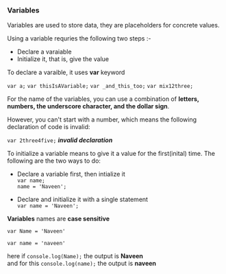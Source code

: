 ### Variables

 Variables are used to store data, they are placeholders for concrete values.

 Using a variable requries the following two steps :-

+ Declare a varaiable
+ Initialize it, that is, give the value

To declare a varaible, it uses **var** keyword

`var a;`
`var thisIsAVariable;`
`var _and_this_too;`
`var mix12three;`


For the name of the variables, you can use a combination of **letters, numbers, the underscore character, and the dollar sign**.

However, you can't start with a number, which means the following declaration of code is invalid:

`var 2three4five;`     ***invalid declaration***


To initialize a variable means to give it a value for the first(inital) time. The following are the two ways to do:

+ Declare a variable first, then intialize it     
`var name;`    
`name = 'Naveen';`

+ Declare and initialize it with a single statement    
`var name = 'Naveen';`



**Variables** names are **case sensitive**

`var Name = 'Naveen'` 

`var name = 'naveen'`


here if `console.log(Name);` the output is **Naveen**   
and for this `console.log(name);` the output is **naveen**





